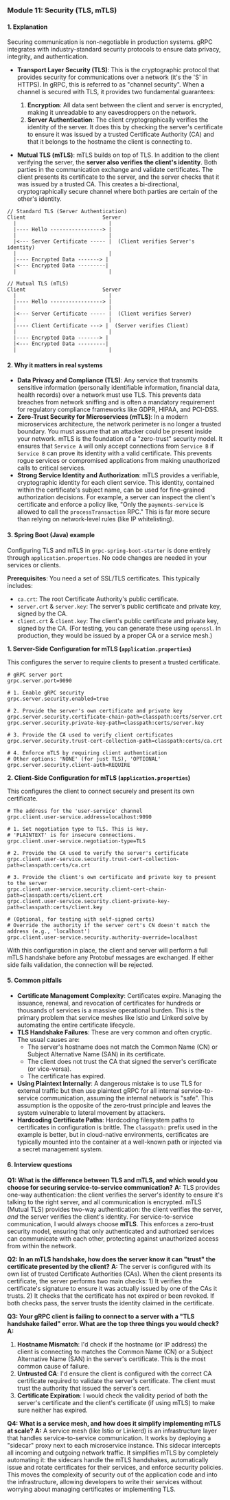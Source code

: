### **Module 11: Security (TLS, mTLS)**

#### **1. Explanation**

Securing communication is non-negotiable in production systems. gRPC integrates with industry-standard security protocols to ensure data privacy, integrity, and authentication.

*   **Transport Layer Security (TLS)**: This is the cryptographic protocol that provides security for communications over a network (it's the 'S' in HTTPS). In gRPC, this is referred to as "channel security". When a channel is secured with TLS, it provides two fundamental guarantees:
    1.  **Encryption**: All data sent between the client and server is encrypted, making it unreadable to any eavesdroppers on the network.
    2.  **Server Authentication**: The client cryptographically verifies the identity of the server. It does this by checking the server's certificate to ensure it was issued by a trusted Certificate Authority (CA) and that it belongs to the hostname the client is connecting to.

*   **Mutual TLS (mTLS)**: mTLS builds on top of TLS. In addition to the client verifying the server, the **server also verifies the client's identity**. Both parties in the communication exchange and validate certificates. The client presents its certificate to the server, and the server checks that it was issued by a trusted CA. This creates a bi-directional, cryptographically secure channel where both parties are certain of the other's identity.

```ascii
// Standard TLS (Server Authentication)
Client                         Server
  |                              |
  |---- Hello -----------------> |
  |                              |
  |<--- Server Certificate ----- |  (Client verifies Server's identity)
  |                              |
  |---- Encrypted Data -------> |
  |<--- Encrypted Data ---------|
  |                              |

// Mutual TLS (mTLS)
Client                         Server
  |                              |
  |---- Hello -----------------> |
  |                              |
  |<--- Server Certificate ----- |  (Client verifies Server)
  |                              |
  |---- Client Certificate ---> |  (Server verifies Client)
  |                              |
  |---- Encrypted Data -------> |
  |<--- Encrypted Data ---------|
  |                              |
```

#### **2. Why it matters in real systems**

*   **Data Privacy and Compliance (TLS)**: Any service that transmits sensitive information (personally identifiable information, financial data, health records) over a network must use TLS. This prevents data breaches from network sniffing and is often a mandatory requirement for regulatory compliance frameworks like GDPR, HIPAA, and PCI-DSS.
*   **Zero-Trust Security for Microservices (mTLS)**: In a modern microservices architecture, the network perimeter is no longer a trusted boundary. You must assume that an attacker could be present inside your network. mTLS is the foundation of a "zero-trust" security model. It ensures that `Service A` will only accept connections from `Service B` if `Service B` can prove its identity with a valid certificate. This prevents rogue services or compromised applications from making unauthorized calls to critical services.
*   **Strong Service Identity and Authorization**: mTLS provides a verifiable, cryptographic identity for each client service. This identity, contained within the certificate's subject name, can be used for fine-grained authorization decisions. For example, a server can inspect the client's certificate and enforce a policy like, "Only the `payments-service` is allowed to call the `processTransaction` RPC." This is far more secure than relying on network-level rules (like IP whitelisting).

#### **3. Spring Boot (Java) example**

Configuring TLS and mTLS in `grpc-spring-boot-starter` is done entirely through `application.properties`. No code changes are needed in your services or clients.

**Prerequisites**: You need a set of SSL/TLS certificates. This typically includes:
*   `ca.crt`: The root Certificate Authority's public certificate.
*   `server.crt` & `server.key`: The server's public certificate and private key, signed by the CA.
*   `client.crt` & `client.key`: The client's public certificate and private key, signed by the CA.
    (For testing, you can generate these using `openssl`. In production, they would be issued by a proper CA or a service mesh.)

**1. Server-Side Configuration for mTLS (`application.properties`)**

This configures the server to require clients to present a trusted certificate.

```properties
# gRPC server port
grpc.server.port=9090

# 1. Enable gRPC security
grpc.server.security.enabled=true

# 2. Provide the server's own certificate and private key
grpc.server.security.certificate-chain-path=classpath:certs/server.crt
grpc.server.security.private-key-path=classpath:certs/server.key

# 3. Provide the CA used to verify client certificates
grpc.server.security.trust-cert-collection-path=classpath:certs/ca.crt

# 4. Enforce mTLS by requiring client authentication
# Other options: 'NONE' (for just TLS), 'OPTIONAL'
grpc.server.security.client-auth=REQUIRE
```

**2. Client-Side Configuration for mTLS (`application.properties`)**

This configures the client to connect securely and present its own certificate.

```properties
# The address for the 'user-service' channel
grpc.client.user-service.address=localhost:9090

# 1. Set negotiation type to TLS. This is key.
# 'PLAINTEXT' is for insecure connections.
grpc.client.user-service.negotiation-type=TLS

# 2. Provide the CA used to verify the server's certificate
grpc.client.user-service.security.trust-cert-collection-path=classpath:certs/ca.crt

# 3. Provide the client's own certificate and private key to present to the server
grpc.client.user-service.security.client-cert-chain-path=classpath:certs/client.crt
grpc.client.user-service.security.client-private-key-path=classpath:certs/client.key

# (Optional, for testing with self-signed certs)
# Override the authority if the server cert's CN doesn't match the address (e.g., 'localhost')
grpc.client.user-service.security.authority-override=localhost
```
With this configuration in place, the client and server will perform a full mTLS handshake before any Protobuf messages are exchanged. If either side fails validation, the connection will be rejected.

#### **5. Common pitfalls**
*   **Certificate Management Complexity**: Certificates expire. Managing the issuance, renewal, and revocation of certificates for hundreds or thousands of services is a massive operational burden. This is the primary problem that service meshes like Istio and Linkerd solve by automating the entire certificate lifecycle.
*   **TLS Handshake Failures**: These are very common and often cryptic. The usual causes are:
    *   The server's hostname does not match the Common Name (CN) or Subject Alternative Name (SAN) in its certificate.
    *   The client does not trust the CA that signed the server's certificate (or vice-versa).
    *   The certificate has expired.
*   **Using Plaintext Internally**: A dangerous mistake is to use TLS for external traffic but then use plaintext gRPC for all internal service-to-service communication, assuming the internal network is "safe". This assumption is the opposite of the zero-trust principle and leaves the system vulnerable to lateral movement by attackers.
*   **Hardcoding Certificate Paths**: Hardcoding filesystem paths to certificates in configuration is brittle. The `classpath:` prefix used in the example is better, but in cloud-native environments, certificates are typically mounted into the container at a well-known path or injected via a secret management system.

#### **6. Interview questions**

**Q1: What is the difference between TLS and mTLS, and which would you choose for securing service-to-service communication?**
**A:** TLS provides one-way authentication: the client verifies the server's identity to ensure it's talking to the right server, and all communication is encrypted. mTLS (Mutual TLS) provides two-way authentication: the client verifies the server, *and* the server verifies the client's identity. For service-to-service communication, I would always choose **mTLS**. This enforces a zero-trust security model, ensuring that only authenticated and authorized services can communicate with each other, protecting against unauthorized access from within the network.

**Q2: In an mTLS handshake, how does the server know it can "trust" the certificate presented by the client?**
**A:** The server is configured with its own list of trusted Certificate Authorities (CAs). When the client presents its certificate, the server performs two main checks: 1) It verifies the certificate's signature to ensure it was actually issued by one of the CAs it trusts. 2) It checks that the certificate has not expired or been revoked. If both checks pass, the server trusts the identity claimed in the certificate.

**Q3: Your gRPC client is failing to connect to a server with a "TLS handshake failed" error. What are the top three things you would check?**
**A:**
1.  **Hostname Mismatch**: I'd check if the hostname (or IP address) the client is connecting to matches the Common Name (CN) or a Subject Alternative Name (SAN) in the server's certificate. This is the most common cause of failure.
2.  **Untrusted CA**: I'd ensure the client is configured with the correct CA certificate required to validate the server's certificate. The client must trust the authority that issued the server's cert.
3.  **Certificate Expiration**: I would check the validity period of both the server's certificate and the client's certificate (if using mTLS) to make sure neither has expired.

**Q4: What is a service mesh, and how does it simplify implementing mTLS at scale?**
**A:** A service mesh (like Istio or Linkerd) is an infrastructure layer that handles service-to-service communication. It works by deploying a "sidecar" proxy next to each microservice instance. This sidecar intercepts all incoming and outgoing network traffic. It simplifies mTLS by completely automating it: the sidecars handle the mTLS handshakes, automatically issue and rotate certificates for their services, and enforce security policies. This moves the complexity of security out of the application code and into the infrastructure, allowing developers to write their services without worrying about managing certificates or implementing TLS.

